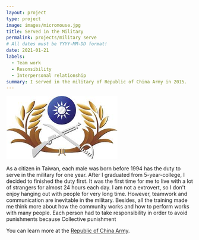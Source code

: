 ```yaml
---
layout: project
type: project
image: images/micromouse.jpg
title: Served in the Military
permalink: projects/military serve
# All dates must be YYYY-MM-DD format!
date: 2021-01-21
labels:
  - Team work
  - Resonsibility
  - Interpersonal relationship
summary: I served in the military of Republic of China Army in 2015.
---
```


<div class="ui small rounded images">
  <img class="ui image" src="../images/army.jpg">
</div>

As a citizen in Taiwan, each male was born before 1994 has the duty to serve in the military for one year. After I graduated from 5-year-college, I decided to finished the duty first. It was the first time for me to live with a lot of strangers for almost 24 hours each day. I am not a extrovert, so I don't enjoy hanging out with people for very long time. However, teamwork and communication are inevitable in the military. Besides, all the training made me think more about how the community works and how to perform works with many people. Each person had to take responsibility in order to avoid punishments because Collective punishment 

You can learn more at the [Republic of China Army](http://army.mnd.gov.tw).



